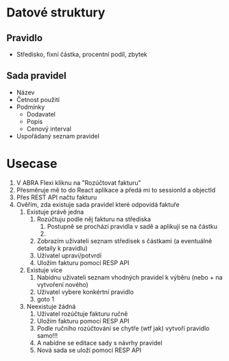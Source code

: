 # Datové struktury

## Pravidlo
* Středisko, fixní částka, procentní podíl, zbytek

## Sada pravidel
* Název
* Četnost použití
* Podmínky
  * Dodavatel
  * Popis
  * Cenový interval
* Uspořádaný seznam pravidel

# Usecase
1. V ABRA Flexi kliknu na "Rozúčtovat fakturu"
2. Přesměruje mě to do React aplikace a předá mi to sessionId a objectId
3. Přes REST API načtu fakturu
4. Ověřím, zda existuje sada pravidel které odpovídá faktuře 
   1. Existuje právě jedna
      1. Rozúčtuju podle něj fakturu na střediska
         1. Postupně se prochází pravidla v sadě a aplikují se na částku
         2. 
      2. Zobrazím uživateli seznam středisek s částkami (a eventuálně detaily k pravidlu)
      3. Uživatel upraví/potvrdí
      4. Uložím fakturu pomocí RESP API
   2. Existuje více
      1. Nabídnu uživateli seznam vhodných pravidel k výběru (nebo + na vytvoření nového)
      2. Uživatel vybere konkértní pravidlo
      3. goto 1
   3. Neexistuje žádná
      1. Uživatel rozúčtuje fakturu ručně
      2. Uložím fakturu pomocí RESP API
      3. Podle ručního rozúčtování se chytře (wtf jak) vytvoří pravidlo samo!!!
      4. A nabídne se editace sady s návrhy pravidel
      5. Nová sada se uloží pomocí RESP API
